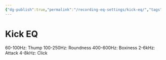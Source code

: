 ```yaml
---
{"dg-publish":true,"permalink":"/recording-eq-settings/kick-eq/","tags":["Keep/Label/Mixing","Keep/Label/Drums"]}
---
```


# Kick EQ

60-100Hz: Thump
100-250Hz: Roundness
400-600Hz: Boxiness
2-6kHz: Attack
4-8kHz: Click
